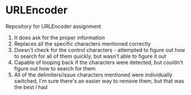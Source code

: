 # URLEncoder
Repository for URLEncoder assignment

1. It does ask for the proper information
2. Replaces all the specific characters mentioned correctly
3. Doesn't check for the control characters - attempted to figure out how to search for all of them quickly, but wasn't able to figure it out
4. Capable of looping back if the characters were detected, but couldn't figure out how to search for them
5. All of the delimiters/issue characters mentioned were individually switched, I'm sure there's an easier way to remove them, but that was the best I had
